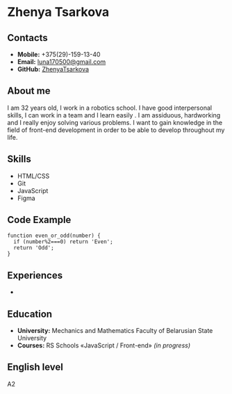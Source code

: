 # **Zhenya Tsarkova**

## **Contacts**

- **Mobile:** +375(29)-159-13-40
- **Email:** luna170500@gmail.com
- **GitHub:** [ZhenyaTsarkova](https://github.com/ZhenyaTsarkova)

## **About me**

I am 32 years old, I work in a robotics school. I have good interpersonal skills, I can work in a team and I learn easily . I am assiduous, hardworking and I really enjoy solving various problems. I want to gain knowledge in the field of front-end development in order to be able to develop throughout my life.

## **Skills**

- HTML/CSS
- Git
- JavaScript
- Figma

## **Code Example**

```
function even_or_odd(number) {
  if (number%2===0) return 'Even';
  return 'Odd';
}
```

## **Experiences**

-

## **Education**

- **University:** Mechanics and Mathematics Faculty of Belarusian State University
- **Courses:** RS Schools «JavaScript / Front-end» _(in progress)_

## **English level**

A2
